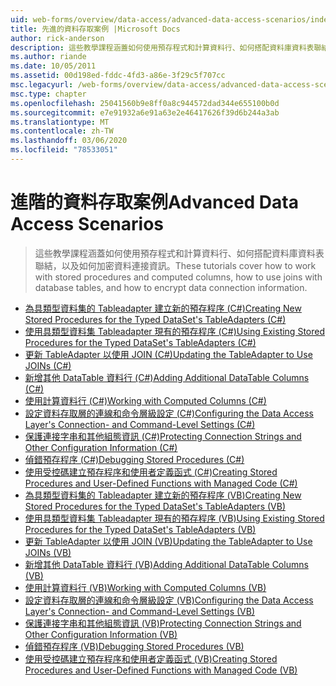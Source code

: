 ```yaml
---
uid: web-forms/overview/data-access/advanced-data-access-scenarios/index
title: 先進的資料存取案例 |Microsoft Docs
author: rick-anderson
description: 這些教學課程涵蓋如何使用預存程式和計算資料行、如何搭配資料庫資料表聯結，以及如何加密資料連接資訊 。
ms.author: riande
ms.date: 10/05/2011
ms.assetid: 00d198ed-fddc-4fd3-a86e-3f29c5f707cc
msc.legacyurl: /web-forms/overview/data-access/advanced-data-access-scenarios
msc.type: chapter
ms.openlocfilehash: 25041560b9e8ff0a8c944572dad344e655100b0d
ms.sourcegitcommit: e7e91932a6e91a63e2e46417626f39d6b244a3ab
ms.translationtype: MT
ms.contentlocale: zh-TW
ms.lasthandoff: 03/06/2020
ms.locfileid: "78533051"
---
```

# <a name="advanced-data-access-scenarios"></a><span data-ttu-id="d13cf-103">進階的資料存取案例</span><span class="sxs-lookup"><span data-stu-id="d13cf-103">Advanced Data Access Scenarios</span></span>

> <span data-ttu-id="d13cf-104">這些教學課程涵蓋如何使用預存程式和計算資料行、如何搭配資料庫資料表聯結，以及如何加密資料連接資訊。</span><span class="sxs-lookup"><span data-stu-id="d13cf-104">These tutorials cover how to work with stored procedures and computed columns, how to use joins with database tables, and how to encrypt data connection information.</span></span>

- [<span data-ttu-id="d13cf-105">為具類型資料集的 Tableadapter 建立新的預存程序 (C#)</span><span class="sxs-lookup"><span data-stu-id="d13cf-105">Creating New Stored Procedures for the Typed DataSet's TableAdapters (C#)</span></span>](creating-new-stored-procedures-for-the-typed-dataset-s-tableadapters-cs.md)
- [<span data-ttu-id="d13cf-106">使用具類型資料集 Tableadapter 現有的預存程序 (C#)</span><span class="sxs-lookup"><span data-stu-id="d13cf-106">Using Existing Stored Procedures for the Typed DataSet's TableAdapters (C#)</span></span>](using-existing-stored-procedures-for-the-typed-dataset-s-tableadapters-cs.md)
- [<span data-ttu-id="d13cf-107">更新 TableAdapter 以使用 JOIN (C#)</span><span class="sxs-lookup"><span data-stu-id="d13cf-107">Updating the TableAdapter to Use JOINs (C#)</span></span>](updating-the-tableadapter-to-use-joins-cs.md)
- [<span data-ttu-id="d13cf-108">新增其他 DataTable 資料行 (C#)</span><span class="sxs-lookup"><span data-stu-id="d13cf-108">Adding Additional DataTable Columns (C#)</span></span>](adding-additional-datatable-columns-cs.md)
- [<span data-ttu-id="d13cf-109">使用計算資料行 (C#)</span><span class="sxs-lookup"><span data-stu-id="d13cf-109">Working with Computed Columns (C#)</span></span>](working-with-computed-columns-cs.md)
- [<span data-ttu-id="d13cf-110">設定資料存取層的連線和命令層級設定 (C#)</span><span class="sxs-lookup"><span data-stu-id="d13cf-110">Configuring the Data Access Layer's Connection- and Command-Level Settings (C#)</span></span>](configuring-the-data-access-layer-s-connection-and-command-level-settings-cs.md)
- [<span data-ttu-id="d13cf-111">保護連接字串和其他組態資訊 (C#)</span><span class="sxs-lookup"><span data-stu-id="d13cf-111">Protecting Connection Strings and Other Configuration Information (C#)</span></span>](protecting-connection-strings-and-other-configuration-information-cs.md)
- [<span data-ttu-id="d13cf-112">偵錯預存程序 (C#)</span><span class="sxs-lookup"><span data-stu-id="d13cf-112">Debugging Stored Procedures (C#)</span></span>](debugging-stored-procedures-cs.md)
- [<span data-ttu-id="d13cf-113">使用受控碼建立預存程序和使用者定義函式 (C#)</span><span class="sxs-lookup"><span data-stu-id="d13cf-113">Creating Stored Procedures and User-Defined Functions with Managed Code (C#)</span></span>](creating-stored-procedures-and-user-defined-functions-with-managed-code-cs.md)
- [<span data-ttu-id="d13cf-114">為具類型資料集的 Tableadapter 建立新的預存程序 (VB)</span><span class="sxs-lookup"><span data-stu-id="d13cf-114">Creating New Stored Procedures for the Typed DataSet's TableAdapters (VB)</span></span>](creating-new-stored-procedures-for-the-typed-dataset-s-tableadapters-vb.md)
- [<span data-ttu-id="d13cf-115">使用具類型資料集 Tableadapter 現有的預存程序 (VB)</span><span class="sxs-lookup"><span data-stu-id="d13cf-115">Using Existing Stored Procedures for the Typed DataSet's TableAdapters (VB)</span></span>](using-existing-stored-procedures-for-the-typed-dataset-s-tableadapters-vb.md)
- [<span data-ttu-id="d13cf-116">更新 TableAdapter 以使用 JOIN (VB)</span><span class="sxs-lookup"><span data-stu-id="d13cf-116">Updating the TableAdapter to Use JOINs (VB)</span></span>](updating-the-tableadapter-to-use-joins-vb.md)
- [<span data-ttu-id="d13cf-117">新增其他 DataTable 資料行 (VB)</span><span class="sxs-lookup"><span data-stu-id="d13cf-117">Adding Additional DataTable Columns (VB)</span></span>](adding-additional-datatable-columns-vb.md)
- [<span data-ttu-id="d13cf-118">使用計算資料行 (VB)</span><span class="sxs-lookup"><span data-stu-id="d13cf-118">Working with Computed Columns (VB)</span></span>](working-with-computed-columns-vb.md)
- [<span data-ttu-id="d13cf-119">設定資料存取層的連線和命令層級設定 (VB)</span><span class="sxs-lookup"><span data-stu-id="d13cf-119">Configuring the Data Access Layer's Connection- and Command-Level Settings (VB)</span></span>](configuring-the-data-access-layer-s-connection-and-command-level-settings-vb.md)
- [<span data-ttu-id="d13cf-120">保護連接字串和其他組態資訊 (VB)</span><span class="sxs-lookup"><span data-stu-id="d13cf-120">Protecting Connection Strings and Other Configuration Information (VB)</span></span>](protecting-connection-strings-and-other-configuration-information-vb.md)
- [<span data-ttu-id="d13cf-121">偵錯預存程序 (VB)</span><span class="sxs-lookup"><span data-stu-id="d13cf-121">Debugging Stored Procedures (VB)</span></span>](debugging-stored-procedures-vb.md)
- [<span data-ttu-id="d13cf-122">使用受控碼建立預存程序和使用者定義函式 (VB)</span><span class="sxs-lookup"><span data-stu-id="d13cf-122">Creating Stored Procedures and User-Defined Functions with Managed Code (VB)</span></span>](creating-stored-procedures-and-user-defined-functions-with-managed-code-vb.md)
